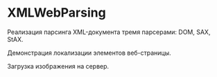 # XMLWebParsing

Реализация парсинга XML-документа тремя парсерами: DOM, SAX, StAX.

Демонстрация локализации элементов веб-страницы.

Загрузка изображения на сервер.
